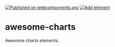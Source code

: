 [![Published on webcomponents.org][webcomponents-image]][webcomponents-url] [![Add element][github-image]][github-url]

# awesome-charts

Awesome charts elements.

[github-image]: https://img.shields.io/badge/github.com-add%20element-lightgrey.svg
[github-url]: https://github.com/StartPolymer/awesome-charts/issues/new?title=Add%20element%20&labels=User%20reports
[webcomponents-image]: https://img.shields.io/badge/webcomponents.org-published-blue.svg
[webcomponents-url]: https://beta.webcomponents.org/collection/StartPolymer/awesome-charts
